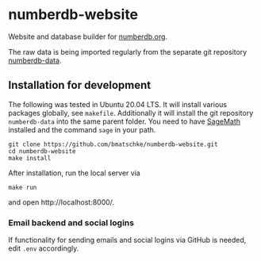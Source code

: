 # numberdb-website

Website and database builder for [numberdb.org](https://numberdb.org).

The raw data is being imported regularly from the separate git repository [numberdb-data](https://github.com/bmatschke/numberdb-data).

## Installation for development

The following was tested in Ubuntu 20.04 LTS.
It will install various packages globally, see `makefile`.
Additionally it will install the git repository `numberdb-data` into the same parent folder.
You need to have [SageMath](sagemath.org) installed and the command `sage` in your path.

    git clone https://github.com/bmatschke/numberdb-website.git
    cd numberdb-website
    make install

After installation, run the local server via

    make run
    
and open http://localhost:8000/.

### Email backend and social logins

If functionality for sending emails and social logins via GitHub is needed, edit `.env` accordingly.
